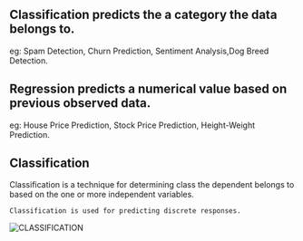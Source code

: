 ## Classification predicts the a category the data belongs to.
eg: Spam Detection, Churn Prediction, Sentiment Analysis,Dog Breed Detection.

## Regression predicts a numerical value based on previous observed data.
eg: House Price Prediction, Stock Price Prediction, Height-Weight Prediction.

## Classification
Classification is a technique for determining class the dependent belongs to based on the one or more independent variables.
                    
    Classification is used for predicting discrete responses.
 ![CLASSIFICATION](https://cdn-images-1.medium.com/max/800/1*QXttMMjauSK-XJ04AJBYsg.png)



